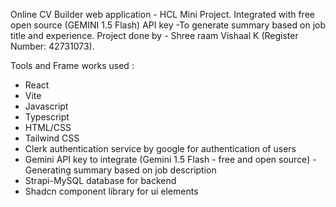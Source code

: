 Online CV Builder web application - HCL Mini Project.
Integrated with free open source (GEMINI 1.5 Flash) API key -To generate summary based on job title and experience.
Project done by - Shree raam Vishaal K (Register Number: 42731073).

Tools and Frame works used :
- React
- Vite
- Javascript
- Typescript
- HTML/CSS
- Tailwind CSS
- Clerk authentication service by google for authentication of users
- Gemini API key to integrate (Gemini 1.5 Flash - free and open source) - Generating summary based on job description
- Strapi-MySQL database for backend
- Shadcn component library for ui elements
